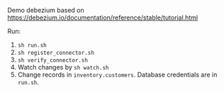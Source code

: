 Demo debezium based on https://debezium.io/documentation/reference/stable/tutorial.html

Run:
1. `sh run.sh`
2. `sh register_connector.sh`
3. `sh verify_connector.sh`
4. Watch changes by `sh watch.sh`
5. Change records in `inventory.customers`. Database credentials are in `run.sh`.